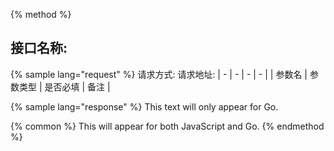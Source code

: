 {% method %}
## 接口名称:
{% sample lang="request" %}
请求方式:
请求地址:
| - | - | - | - |
| 参数名 | 参数类型 | 是否必填 | 备注 |

{% sample lang="response" %}
This text will only appear for Go.

{% common %}
This will appear for both JavaScript and Go.
{% endmethod %}